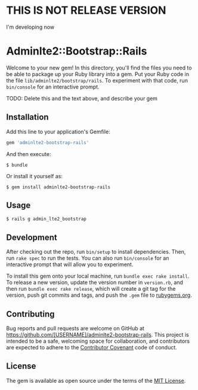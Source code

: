 # THIS IS NOT RELEASE VERSION

I'm developing now

# Adminlte2::Bootstrap::Rails

Welcome to your new gem! In this directory, you'll find the files you need to be able to package up your Ruby library into a gem. Put your Ruby code in the file `lib/adminlte2/bootstrap/rails`. To experiment with that code, run `bin/console` for an interactive prompt.

TODO: Delete this and the text above, and describe your gem

## Installation

Add this line to your application's Gemfile:

```ruby
gem 'adminlte2-bootstrap-rails'
```

And then execute:

    $ bundle

Or install it yourself as:

    $ gem install adminlte2-bootstrap-rails

## Usage

    $ rails g admin_lte2_bootstrap

## Development

After checking out the repo, run `bin/setup` to install dependencies. Then, run `rake spec` to run the tests. You can also run `bin/console` for an interactive prompt that will allow you to experiment.

To install this gem onto your local machine, run `bundle exec rake install`. To release a new version, update the version number in `version.rb`, and then run `bundle exec rake release`, which will create a git tag for the version, push git commits and tags, and push the `.gem` file to [rubygems.org](https://rubygems.org).

## Contributing

Bug reports and pull requests are welcome on GitHub at https://github.com/[USERNAME]/adminlte2-bootstrap-rails. This project is intended to be a safe, welcoming space for collaboration, and contributors are expected to adhere to the [Contributor Covenant](contributor-covenant.org) code of conduct.


## License

The gem is available as open source under the terms of the [MIT License](http://opensource.org/licenses/MIT).


